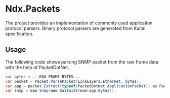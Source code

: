 ﻿# Ndx.Packets

The project provides an implementation of commonly used application protocol parsers. Binary protocol parsers are generated
from Kaitai specification. 

## Usage
The following code shows parsing SNMP packet from the raw frame data with the help of PacketDotNet. 

```csharp
var bytes = ...RAW FRAME BYTES...
var packet = Packet.ParsePacket(LinkLayers.Ethernet, bytes);
var app = packet.Extract(typeof(PacketDotNet.ApplicationPacket)) as PacketDotNet.ApplicationPacket;
var snmp = new Snmp(new KaitaiStream(app.Bytes));
```